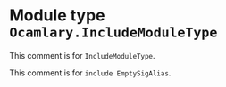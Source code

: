 
# Module type `Ocamlary.IncludeModuleType`

This comment is for `IncludeModuleType`.

This comment is for `include EmptySigAlias`.
